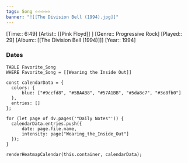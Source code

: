 ```yaml
---
tags: Song ⭐⭐⭐⭐⭐ 
banner: "![[The Division Bell (1994).jpg]]"
---
```

[Time:: 6:49]
[Artist:: [[Pink Floyd]] ]
[Genre:: Progressive Rock]
[Played:: 29]
[Album:: [[The Division Bell (1994)]]]
[Year:: 1994]
### Dates
````dataview
TABLE Favorite_Song
WHERE Favorite_Song = [[Wearing the Inside Out]]
````
  ```dataviewjs
const calendarData = { 
	colors: { 
		blue: ["#9ccfd8", "#5BAAB8", "#57A1BB", "#5da8c7", "#3e8fb0"] 
	}, 
	entries: [] 
}; 

for (let page of dv.pages('"Daily Notes"')) { 
	calendarData.entries.push({ 
		date: page.file.name, 
		intensity: page["Wearing_the_Inside_Out"]
	}); 
} 

renderHeatmapCalendar(this.container, calendarData);
```
